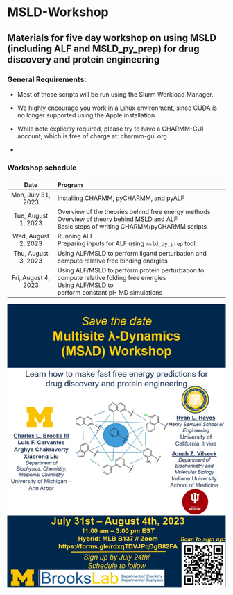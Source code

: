 # MSLD-Workshop
## Materials for five day workshop on using MSLD (including ALF and MSLD_py_prep) for drug discovery and protein engineering
### General Requirements:
- Most of these scripts will be run using the Slurm Workload Manager.
- We highly encourage you work in a Linux environment, since CUDA is no longer supported using the Apple installation.

- While note explicitly required, please try to have a CHARMM-GUI account, which is free of charge at: charmm-gui.org
- 

### Workshop schedule
| Date         | Program                                                                                                     |
|:------------:|:------------------------------------------------------------------------------------------------------------|
| Mon, July 31, 2023 | Installing CHARMM, pyCHARMM, and pyALF                                                                      |
| Tue, August 1, 2023  | Overview of the theories behind free energy methods<br>Overview of theory behind MSLD and ALF<br> Basic steps of writing CHARMM/pyCHARMM scripts |
| Wed, August 2, 2023  | Running ALF<br> Preparing inputs for ALF using `msld_py_prep` tool.                                        |
| Thu, August 3, 2023  | Using ALF/MSLD to perform ligand perturbation and compute relative free binding energies                            |
| Fri, August 4, 2023  | Using ALF/MSLD to perform protein perturbation to <br>compute relative folding free energies<br>Using ALF/MSLD to <br>perform constant pH MD simulations |

![Workshop flyer](https://github.com/BrooksResearchGroup-UM/MSLD-Workshop/blob/main/flyer.jpg)


